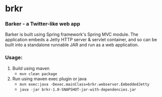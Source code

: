 # brkr
### Barker - a Twitter-like web app

Barker is built using Spring framework's Spring MVC module. The application embeds a Jetty HTTP server & servlet container, and so can be built into a standalone runnable JAR and run as a web application.

### Usage:
1. Build using maven
    * `mvn clean package`
1. Run using maven exec plugin or java
    * `mvn exec:java -Dexec.mainClass=brkr.webserver.EmbeddedJetty`
    * `java -jar brkr-1.0-SNAPSHOT-jar-with-dependencies.jar`
